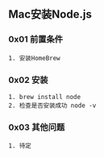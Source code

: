 ## Mac安装Node.js
### 0x01 前置条件
	1. 安装HomeBrew
### 0x02 安装
	1. brew install node
	2. 检查是否安装成功 node -v
### 0x03 其他问题
	1. 待定